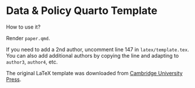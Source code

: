 # Data & Policy Quarto Template

How to use it?

Render `paper.qmd`.

If you need to add a 2nd author, uncomment line 147 in `latex/template.tex`. You
can also add additional authors by copying the line and adapting to `author3`,
`author4`, etc.

The original LaTeX template was downloaded from [Cambridge University Press](https://www.google.com/url?sa=t&source=web&rct=j&opi=89978449&url=https://www.cambridge.org/core/journals/data-and-policy&ved=2ahUKEwiTm8aIzfqKAxWwvokEHc1INu4QFnoECCIQAw&usg=AOvVaw0w-6b4ZG4tMosf_irxqWVd).
